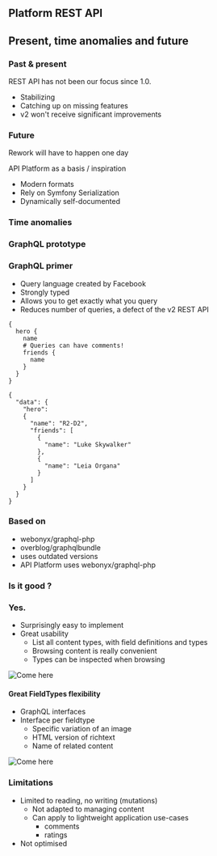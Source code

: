 ## Platform REST API
## Present, time anomalies and future


### Past & present
REST API has not been our focus since 1.0.

- Stabilizing
- Catching up on missing features
- v2 won't receive significant improvements


### Future
Rework will have to happen one day

API Platform as a basis / inspiration
- Modern formats
- Rely on Symfony Serialization
- Dynamically self-documented


### Time anomalies
### GraphQL prototype


### GraphQL primer
  - Query language created by Facebook
  - Strongly typed
  - Allows you to get exactly what you query
  - Reduces number of queries, a defect of the v2 REST API


```
{
  hero {
    name
    # Queries can have comments!
    friends {
      name
    }
  }
}
```


```
{
  "data": {
    "hero":
    {
      "name": "R2-D2",
      "friends": [
        {
          "name": "Luke Skywalker"
        },
        {
          "name": "Leia Organa"
        }
      ]
    }
  }
}
```


### Based on
- webonyx/graphql-php
- overblog/graphqlbundle
- uses outdated versions
- API Platform uses webonyx/graphql-php


### Is it good ?

### Yes.


- Surprisingly easy to implement
- Great usability
  - List all content types, with field definitions and types
  - Browsing content is really convenient
  - Types can be inspected when browsing


![Come here](https://media.giphy.com/media/26BRzQS5HXcEWM7du/giphy.gif)


#### Great FieldTypes flexibility
- GraphQL interfaces
- Interface per fieldtype
  - Specific variation of an image
  - HTML version of richtext
  - Name of related content


![Come here](https://media.giphy.com/media/26BRzQS5HXcEWM7du/giphy.gif)


### Limitations
- Limited to reading, no writing (mutations)
  - Not adapted to managing content
  - Can apply to lightweight application use-cases
    - comments
    - ratings
- Not optimised

